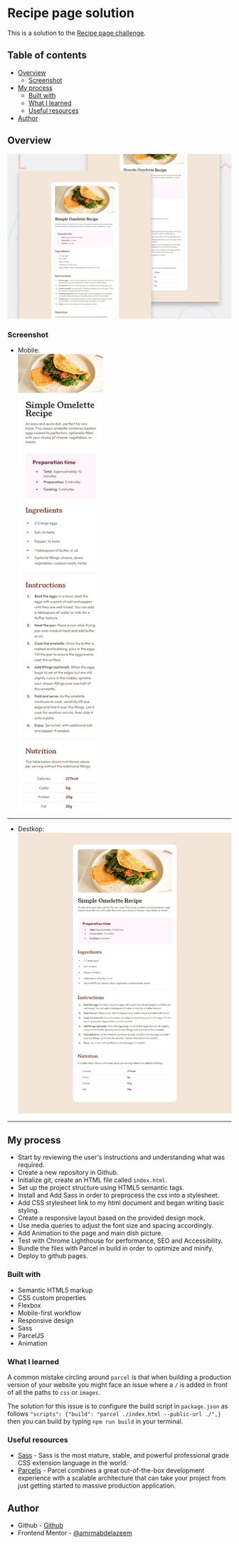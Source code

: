 # Recipe page solution

This is a solution to the [Recipe page challenge](https://www.frontendmentor.io/challenges/recipe-page-KiTsR8QQKm).

## Table of contents

- [Overview](#overview)
  - [Screenshot](#screenshot)
- [My process](#my-process)
  - [Built with](#built-with)
  - [What I learned](#what-i-learned)
  - [Useful resources](#useful-resources)
- [Author](#author)

## Overview

![Design preview for the Recipe page](./design/desktop-preview.jpg)


### Screenshot
- Mobile:<br/>
![Mobile View](assets/screenshots/mobile.png)
<hr/>

- Destkop:
![Desktop View](assets/screenshots/desktop.png)
<hr/>


## My process

- Start by reviewing the user's instructions and understanding what was required.
- Create a new repository in Github.
- Initialize git, create an HTML file called `index.html`.
- Set up the project structure using HTML5 semantic tags.
- Install and Add Sass in order to preprocess the css into a stylesheet.
- Add CSS stylesheet link to my html document and began writing basic styling.
- Create a responsive layout based on the provided design mock.
- Use media queries to adjust the font size and spacing accordingly.
- Add Animation to the page and main dish picture.
- Test with Chrome Lighthouse for performance, SEO and Accessibility.
- Bundle the files with Parcel in build in order to optimize and minify.
- Deploy to github pages.

### Built with

- Semantic HTML5 markup
- CSS custom properties
- Flexbox
- Mobile-first workflow
- Responsive design
- Sass
- ParcelJS
- Animation

### What I learned

A common mistake circling around `parcel` is that when building  a production version of your website you might face an issue where a `/` is added 
in front of all the paths to `css` or `images`.

The solution for this issue is to configure the build script in `package.json` as follows  `"scripts": {"build": "parcel ./index.html --public-url ./",}`
then you can build by typing  `npm run build` in your terminal.

### Useful resources

- [Sass](https://sass-lang.com/) - Sass is the most mature, stable, and powerful professional grade CSS extension language in the world.
- [Parceljs](https://parceljs.org/) - Parcel combines a great out-of-the-box development experience with a scalable architecture that can take your project from just getting started to massive production application.

## Author

- Github - [Github](https://github.com/amrmabdelazeem)
- Frontend Mentor - [@amrmabdelazeem](https://www.frontendmentor.io/profile/amrmabdelazeem)